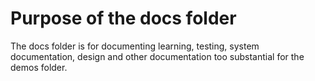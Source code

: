 # Purpose of the docs folder

The docs folder is for documenting learning, testing, system documentation, design and other documentation too substantial for the demos folder.
